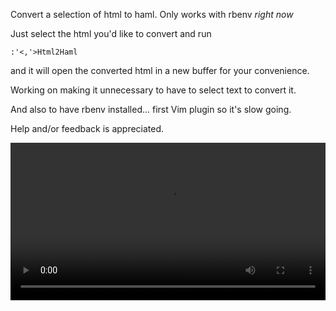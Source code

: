 Convert a selection of html to haml.  Only works with rbenv *right now*

Just select the html you'd like to convert and run

`:'<,'>Html2Haml`

and it will open the converted html in a new buffer for your convenience.

Working on making it unnecessary to have to select text to convert it.

And also to have rbenv installed... first Vim plugin so it's slow going.  

Help and/or feedback is appreciated.

<video style='width:100%' autoplay loop src="https://cdn.streamable.com/video/mp4/arp6.mp4"></video>

